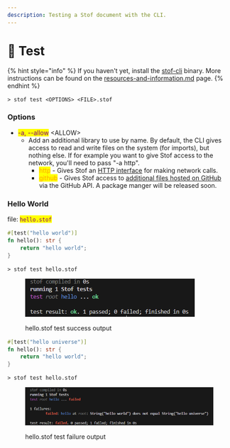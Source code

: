 ```yaml
---
description: Testing a Stof document with the CLI.
---
```


# 🧪 Test

{% hint style="info" %}
If you haven't yet, install the [stof-cli](https://crates.io/crates/stof-cli) binary. More instructions can be found on the [resources-and-information.md](../../resources-and-information.md "mention") page.
{% endhint %}

```
> stof test <OPTIONS> <FILE>.stof
```

### Options

* <mark style="color:purple;">-a, --allow</mark> \<ALLOW>
  * Add an additional library to use by name. By default, the CLI gives access to read and write files on the system (for imports), but nothing else. If for example you want to give Stof access to the network, you'll need to pass "-a http".
    * <mark style="color:orange;">http</mark> - Gives Stof an [HTTP interface](cli-libraries/http-library.md) for making network calls.
    * <mark style="color:orange;">github</mark> - Gives Stof access to [additional files hosted on GitHub](https://github.com/dev-formata-io/stof-github) via the GitHub API. A package manger will be released soon.

### Hello World

file: <mark style="color:purple;">`hello.stof`</mark>

```rust
#[test("hello world")]
fn hello(): str {
    return "hello world";
}
```

```
> stof test hello.stof
```

<figure><img src="../../.gitbook/assets/Screenshot 2024-12-19 183624.png" alt=""><figcaption><p>hello.stof test success output</p></figcaption></figure>

```rust
#[test("hello universe")]
fn hello(): str {
    return "hello world";
}
```

```
> stof test hello.stof
```

<figure><img src="../../.gitbook/assets/Screenshot 2024-12-19 183943.png" alt=""><figcaption><p>hello.stof test failure output</p></figcaption></figure>
